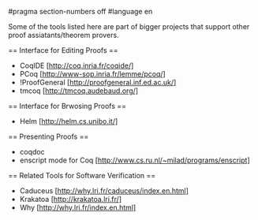 #pragma section-numbers off
#language en

Some of the tools listed here are part of bigger projects that support other proof assiatants/theorem provers.

== Interface for Editing Proofs ==

 * CoqIDE [http://coq.inria.fr/coqide/]
 * PCoq [http://www-sop.inria.fr/lemme/pcoq/]
 * !ProofGeneral [http://proofgeneral.inf.ed.ac.uk/]
 * tmcoq [http://tmcoq.audebaud.org/]

== Interface for Brwosing Proofs ==

 * Helm [http://helm.cs.unibo.it/]

== Presenting Proofs ==

 * coqdoc 
 * enscript mode for Coq [http://www.cs.ru.nl/~milad/programs/enscript]

== Related Tools for Software Verification ==

 * Caduceus [http://why.lri.fr/caduceus/index.en.html]
 * Krakatoa [http://krakatoa.lri.fr/]
 * Why [http://why.lri.fr/index.en.html]
 
